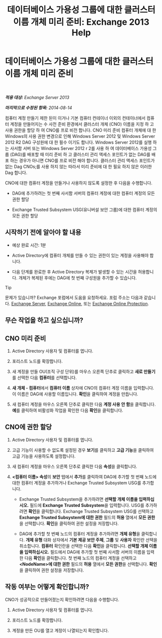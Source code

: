﻿---
title: '데이터베이스 가용성 그룹에 대한 클러스터 이름 개체 미리 준비: Exchange 2013 Help'
TOCTitle: 데이터베이스 가용성 그룹에 대한 클러스터 이름 개체 미리 준비
ms:assetid: 51ebf2f6-8a02-44ef-a489-ca361cb0f63a
ms:mtpsurl: https://technet.microsoft.com/ko-kr/library/Ff367878(v=EXCHG.150)
ms:contentKeyID: 50483101
ms.date: 05/22/2018
mtps_version: v=EXCHG.150
ms.translationtype: MT
---

# 데이터베이스 가용성 그룹에 대한 클러스터 이름 개체 미리 준비

 

_**적용 대상:** Exchange Server 2013_

_**마지막으로 수정된 항목:** 2014-08-14_

컴퓨터 계정 만들기 제한 된이 이거나 기본 컴퓨터 컨테이너 이외의 컨테이너에서 컴퓨터 계정을 만들어지는 수 사전 준비 환경에서 클러스터 개체 (CNO) 이름을 지정 하 고 사용 권한을 할당 하 여 CNO를 프로 비전 합니다. CNO 미리 준비 컴퓨터 개체에 대 한 Windows의 사용 권한 변경으로 인해 Windows Server 2012 및 Windows Server 2012 R2 DAG 구성원에 대 한 필수 이기도 합니다. Windows Server 2012를 실행 하는 사서함 서버 또는 Windows Server 2012 r 2를 사용 하 여 데이터베이스 가용성 그룹 (DAG)를 배포할 때 미리 준비 하 고 클러스터 관리 액세스 포인트가 없는 DAG를 배포 하는 경우가 아니면 CNO를 프로 비전 해야 합니다. 클러스터 관리 액세스 포인트가 없는 Dag CNOs;를 사용 하지 않는 따라서 미리 준비에 대 한 필요 하지 않은 이러한 Dag 합니다.

CNO에 대한 컴퓨터 계정을 만들거나 사용하지 않도록 설정한 후 다음을 수행합니다.

  - DAG에 추가하려는 첫 번째 사서함 서버의 컴퓨터 계정에 대한 컴퓨터 계정의 모든 권한 할당

  - Exchange Trusted Subsystem USG(유니버설 보안 그룹)에 대한 컴퓨터 계정의 모든 권한 할당

## 시작하기 전에 알아야 할 내용

  - 예상 완료 시간: 1분

  - Active Directory에 컴퓨터 개체를 만들 수 있는 권한이 있는 계정을 사용해야 합니다.

  - 다음 단계를 완료한 후 Active Directory 복제가 발생할 수 있는 시간을 허용합니다. 개체가 복제된 후에는 DAG에 첫 번째 구성원을 추가할 수 있습니다.


> [!TIP]
> 문제가 있습니까? Exchange 포럼에서 도움을 요청하세요. 포럼 주소는 다음과 같습니다. <A href="https://go.microsoft.com/fwlink/p/?linkid=60612">Exchange Server</A>, <A href="https://go.microsoft.com/fwlink/p/?linkid=267542">Exchange Online</A>, 또는 <A href="https://go.microsoft.com/fwlink/p/?linkid=285351">Exchange Online Protection</A>.



## 무슨 작업을 하고 싶으십니까?

## CNO 미리 준비

1.  Active Directory 사용자 및 컴퓨터를 엽니다.

2.  포리스트 노드를 확장합니다.

3.  새 계정을 만들 OU(조직 구성 단위)를 마우스 오른쪽 단추로 클릭하고 **새로 만들기**를 선택한 다음 **컴퓨터**를 선택합니다.

4.  **새 개체 - 컴퓨터**에서 **컴퓨터 이름** 상자에 CNO의 컴퓨터 계정 이름을 입력합니다. 이 이름은 DAG에 사용할 이름입니다. **확인**을 클릭하여 계정을 만듭니다.

5.  새 컴퓨터 계정을 마우스 오른쪽 단추로 클릭한 다음 **계정 사용 안 함**을 클릭합니다. **예**를 클릭하여 비활성화 작업을 확인한 다음 **확인**을 클릭합니다.

## CNO에 권한 할당

1.  Active Directory 사용자 및 컴퓨터를 엽니다.

2.  고급 기능이 사용할 수 없도록 설정된 경우 **보기**를 클릭하고 **고급 기능**을 클릭하여 고급 기능을 사용하도록 설정합니다.

3.  새 컴퓨터 계정을 마우스 오른쪽 단추로 클릭한 다음 **속성**을 클릭합니다.

4.  **\<컴퓨터 이름\> 속성**의 **보안** 탭에서 **추가**를 클릭하여 DAG에 추가할 첫 번째 노드에 대한 컴퓨터 계정을 추가하거나 Exchange Trusted Subsystem USG를 추가합니다.
    
      - Exchange Trusted Subsystem을 추가하려면 **선택할 개체 이름을 입력하십시오.** 필드에 **Exchange Trusted Subsystem**을 입력합니다. USG를 추가하려면 **확인**을 클릭합니다. Exchange Trusted Subsystem USG를 선택하고 **Exchange Trusted Subsystem에 대한 권한** 필드의 **허용** 열에서 **모든 권한**을 선택합니다. **확인**을 클릭하여 권한 설정을 저장합니다.
    
      - DAG에 추가할 첫 번째 노드의 컴퓨터 계정을 추가하려면 **개체 유형**을 클릭합니다. **개체 유형** 대화 상자에서 **기본 제공 보안 주체**, **그룹** 및 **사용자** 확인란 선택을 취소합니다. **컴퓨터** 확인란을 선택한 다음 **확인**을 클릭합니다. **선택할 개체 이름을 입력하십시오.** 필드에서 DAG에 추가할 첫 번째 사서함 서버의 이름을 입력한 다음 **확인**을 클릭합니다. 첫 번째 노드의 컴퓨터 계정을 선택하고 **\<NodeName\>에 대한 권한** 필드의 **허용** 열에서 **모든 권한**을 선택합니다. **확인**을 클릭하여 권한 설정을 저장합니다.

## 작동 여부는 어떻게 확인합니까?

CNO가 성공적으로 만들어졌는지 확인하려면 다음을 수행합니다.

1.  Active Directory 사용자 및 컴퓨터를 엽니다.

2.  포리스트 노드를 확장합니다.

3.  계정을 만든 OU를 열고 계정이 나열되는지 확인합니다.

